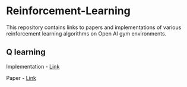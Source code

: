 # Reinforcement-Learning

This repository contains links to papers and implementations of various reinforcement learning algorithms on Open AI gym environments.

## Q learning
Implementation - [Link](/Q_Learning/Q_Learning.ipynb)

Paper - [Link](/Q_Learning/Q_Learning.pdf)
